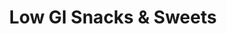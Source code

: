 ---
type: GiDataTablePage
title: Low GI Snacks & Sweets
description: Low Glycemic Index Snacks & Sweets
keywords: gi, GI, Glycemic Index, glycemic index, GlycemicIndex, glycemicindex, gi of Snacks & Sweets, GI of Snacks & Sweets, Glycemic Index of Snacks & Sweets, glycemic index of Snacks & Sweets, GlycemicIndex of Snacks & Sweets, glycemicindex of Snacks & Sweets, Snacks & Sweets, Low GI Snacks & Sweets, Low Glycemic Index Snacks & Sweets
---
